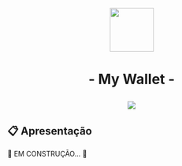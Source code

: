 <p align="center">
   <img src="https://notion-emojis.s3-us-west-2.amazonaws.com/prod/svg-twitter/1f4b0.svg" style="width: 89px; height: 89px"/>
</p>

# <p align = "center">  - My Wallet - </p>

<p align = "center">
   <img src="https://img.shields.io/badge/author-Arthur Nepomuceno-093D04?style=flat-square" />
</p>


##  :clipboard: Apresentação

:construction: EM CONSTRUÇÃO... :construction:
